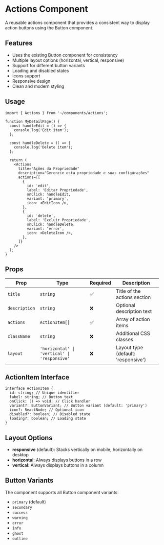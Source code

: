 # Actions Component

A reusable actions component that provides a consistent way to display action buttons using the Button component.

## Features

- Uses the existing Button component for consistency
- Multiple layout options (horizontal, vertical, responsive)
- Support for different button variants
- Loading and disabled states
- Icons support
- Responsive design
- Clean and modern styling

## Usage

```tsx
import { Actions } from '~/components/actions';

function MyDetailPage() {
  const handleEdit = () => {
    console.log('Edit item');
  };

  const handleDelete = () => {
    console.log('Delete item');
  };

  return (
    <Actions
      title="Ações da Propriedade"
      description="Gerencie esta propriedade e suas configurações"
      actions={[
        {
          id: 'edit',
          label: 'Editar Propriedade',
          onClick: handleEdit,
          variant: 'primary',
          icon: <EditIcon />,
        },
        {
          id: 'delete',
          label: 'Excluir Propriedade',
          onClick: handleDelete,
          variant: 'error',
          icon: <DeleteIcon />,
        },
      ]}
    />
  );
}
```

## Props

| Prop          | Type                                         | Required | Description                         |
| ------------- | -------------------------------------------- | -------- | ----------------------------------- |
| `title`       | `string`                                     | ✅       | Title of the actions section        |
| `description` | `string`                                     | ❌       | Optional description text           |
| `actions`     | `ActionItem[]`                               | ✅       | Array of action items               |
| `className`   | `string`                                     | ❌       | Additional CSS classes              |
| `layout`      | `'horizontal' \| 'vertical' \| 'responsive'` | ❌       | Layout type (default: 'responsive') |

## ActionItem Interface

```tsx
interface ActionItem {
  id: string; // Unique identifier
  label: string; // Button text
  onClick: () => void; // Click handler
  variant?: ButtonVariant; // Button variant (default: 'primary')
  icon?: ReactNode; // Optional icon
  disabled?: boolean; // Disabled state
  loading?: boolean; // Loading state
}
```

## Layout Options

- **responsive** (default): Stacks vertically on mobile, horizontally on desktop
- **horizontal**: Always displays buttons in a row
- **vertical**: Always displays buttons in a column

## Button Variants

The component supports all Button component variants:

- `primary` (default)
- `secondary`
- `success`
- `warning`
- `error`
- `info`
- `ghost`
- `outline`

